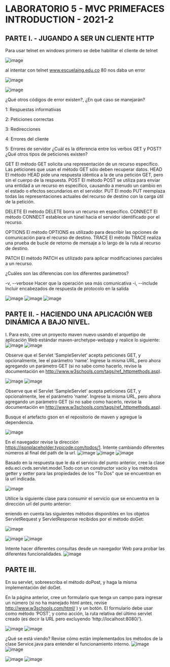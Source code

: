 # LABORATORIO 5 - MVC PRIMEFACES INTRODUCTION - 2021-2

## PARTE I. - JUGANDO A SER UN CLIENTE HTTP

Para usar telnet en windows primero se debe habilitar el cliente de telnet

![image](https://user-images.githubusercontent.com/88836525/134589947-50962de7-841e-4eba-923f-e447784667e3.png)

al intentar con telnet www.escuelaing.edu.co 80 nos daba un error

![image](https://user-images.githubusercontent.com/88836525/134589995-2219c697-abc2-4274-8e5c-cf1ca2c5399f.png)

![image](https://user-images.githubusercontent.com/88836525/134589971-a1482ee7-6b70-4505-b089-379f771dbce4.png)



¿Qué otros códigos de error existen?, ¿En qué caso se manejarán?

1: Respuestas informativas

2: Peticiones correctas

3: Redirecciones

4: Errores del cliente

5: Errores de servidor
¿Cuál es la diferencia entre los verbos GET y POST? ¿Qué otros tipos de peticiones existen?

GET El método GET solicita una representación de un recurso específico. Las peticiones que usan el método GET sólo deben recuperar datos. HEAD El método HEAD pide una respuesta idéntica a la de una petición GET, pero sin el cuerpo de la respuesta. POST El método POST se utiliza para enviar una entidad a un recurso en específico, causando a menudo un cambio en el estado o efectos secundarios en el servidor. PUT El modo PUT reemplaza todas las representaciones actuales del recurso de destino con la carga útil de la petición.

DELETE El método DELETE borra un recurso en específico. CONNECT El método CONNECT establece un túnel hacia el servidor identificado por el recurso.

OPTIONS El método OPTIONS es utilizado para describir las opciones de comunicación para el recurso de destino. TRACE El método TRACE realiza una prueba de bucle de retorno de mensaje a lo largo de la ruta al recurso de destino.

PATCH El método PATCH es utilizado para aplicar modificaciones parciales a un recurso.

¿Cuáles son las diferencias con los diferentes parámetros?

-v, --verbose Hacer que la operación sea más comunicativa -i, --include Incluir encabezados de respuesta de protocolo en la salida

![image](https://user-images.githubusercontent.com/88836525/134590016-22551153-e8fe-414c-a210-877c13313d3c.png)
![image](https://user-images.githubusercontent.com/88836525/134590045-ce8d7b5c-0f93-40b3-9f8c-6ff0ad1ce263.png)
![image](https://user-images.githubusercontent.com/88836525/134590072-e6f21cf3-9167-44b7-97ea-e87fce7be093.png)


## PARTE II. - HACIENDO UNA APLICACIÓN WEB DINÁMICA A BAJO NIVEL.

I. Para esto, cree un proyecto maven nuevo usando el arquetipo de aplicación Web estándar maven-archetype-webapp y realice lo siguiente:
![image](https://user-images.githubusercontent.com/88836525/134454695-3b2d31a3-a35b-4e9d-ad99-ca2a87660c97.png)
![image](https://user-images.githubusercontent.com/88836525/134454722-3e592204-1f24-49e2-9799-b9b1a868f9f5.png)

Observe que el Servlet ‘SampleServlet’ acepta peticiones GET, y opcionalmente, lee el parámetro ‘name’. Ingrese la misma URL, pero ahora agregando un parámetro GET (si no sabe como hacerlo, revise la documentación en http://www.w3schools.com/tags/ref_httpmethods.asp).

![image](https://user-images.githubusercontent.com/88836525/134454811-adca36af-a7bb-471c-bed2-5cda67982306.png)
![image](https://user-images.githubusercontent.com/88836525/134454820-3601a266-c243-48e4-9aa0-3ea1aba6113e.png)




Observe que el Servlet ‘SampleServlet’ acepta peticiones GET, y opcionalmente, lee el parámetro ‘name’. Ingrese la misma URL, pero ahora agregando un parámetro GET (si no sabe como hacerlo, revise la documentación en http://www.w3schools.com/tags/ref_httpmethods.asp).

Busque el artefacto gson en el repositorio de maven y agregue la dependencia.

![image](https://user-images.githubusercontent.com/88836525/134454841-ebc90dc9-238b-4733-a1da-1d921d264358.png)


En el navegador revise la dirección https://jsonplaceholder.typicode.com/todos/1. Intente cambiando diferentes números al final del path de la url.
![image](https://user-images.githubusercontent.com/88836525/134454861-51d509ee-6ac3-4065-a01e-b6fd9ccdb5f5.png)
![image](https://user-images.githubusercontent.com/88836525/134454872-a8db3424-d89f-475b-bfdc-b803ffba0046.png)
![image](https://user-images.githubusercontent.com/88836525/134454881-7c34b21a-aae7-4e0a-b817-af4e0e1e358d.png)


Basado en la respuesta que le da el servicio del punto anterior, cree la clase edu.eci.cvds.servlet.model.Todo con un constructor vacío y los métodos getter y setter para las propiedades de los "To Dos" que se encuentran en la url indicada.

![image](https://user-images.githubusercontent.com/88836525/134454908-b6e50373-e906-4a31-addf-090186e68bb1.png)


Utilice la siguiente clase para consumir el servicio que se encuentra en la dirección url del punto anterior:

eniendo en cuenta las siguientes métodos disponibles en los objetos ServletRequest y ServletResponse recibidos por el método doGet:

![image](https://user-images.githubusercontent.com/88836525/134454949-cb940eba-dd04-4c13-8d19-f2378417e2de.png)

![image](https://user-images.githubusercontent.com/88836525/134454968-4e5587e0-f9f6-4425-85de-8b04c5b63b7e.png)
![image](https://user-images.githubusercontent.com/88836525/134454975-4a530148-5dce-4e21-be2f-5d46cb394b7b.png)

Intente hacer diferentes consultas desde un navegador Web para probar las diferentes funcionalidades.
![image](https://user-images.githubusercontent.com/88836525/134455279-426598f8-d6df-492b-a3e0-19e663ab4197.png)


## PARTE III.
En su servlet, sobreescriba el método doPost, y haga la misma implementación del doGet.

En la página anterior, cree un formulario que tenga un campo para ingresar un número (si no ha manejado html antes, revise http://www.w3schools.com/html/ ) y un botón. El formulario debe usar como método ‘POST’, y como acción, la ruta relativa del último servlet creado (es decir la URL pero excluyendo ‘http://localhost:8080/’).


![image](https://user-images.githubusercontent.com/88836525/134590270-3ad4fb96-0b13-4d90-a741-66ec796c197f.png)
![image](https://user-images.githubusercontent.com/88836525/134590397-4910acd0-a1ae-4e73-8362-9bd6651688fa.png)


¿Qué se está viendo? Revise cómo están implementados los métodos de la clase Service.java para entender el funcionamiento interno.
![image](https://user-images.githubusercontent.com/88836525/134590434-5d11f502-f728-4193-ab21-850d93216e58.png)
![image](https://user-images.githubusercontent.com/88836525/134590475-5c43b41c-307c-4970-be10-1cc9e146e61c.png)

![image](https://user-images.githubusercontent.com/88836525/134590448-ff51e23f-27a7-4a3f-8475-8ccbb95a5a6a.png)
![image](https://user-images.githubusercontent.com/88836525/134590461-eda56414-60ba-4f1d-a4c6-300e7e3645b9.png)

